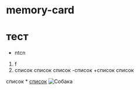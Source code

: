 # memory-card
# тест
* ntcn
1. f
2. список
 список
     список
          -список
          +список
          список



список \* 
[список](https://learn.algoritmika.org/python/editor?project=21829387)
![Собака](dog.jpg)

